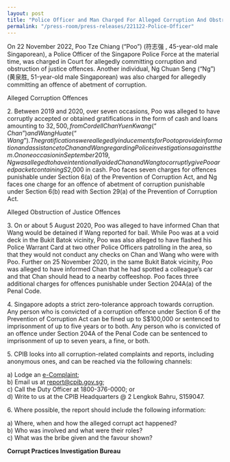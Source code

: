```yaml
---
layout: post
title: "Police Officer and Man Charged For Alleged Corruption And Obstruction of Justice"
permalink: "/press-room/press-releases/221122-Police-Officer"
---
```

On 22 November 2022, Poo Tze Chiang (“Poo”) (符志强 , 45-year-old male Singaporean), a Police Officer of the Singapore Police Force at the material time, was charged in Court for allegedly committing corruption and obstruction of justice offences. Another individual, Ng Chuan Seng (“Ng”) (黄泉胜, 51-year-old male Singaporean) was also charged for allegedly committing an offence of abetment of corruption.

Alleged Corruption Offences 

2\. Between 2019 and 2020, over seven occasions, Poo was alleged to have corruptly accepted or obtained gratifications in the form of cash and loans amounting to $32,500, from Cordell Chan Yuen Kwang (“Chan”) and Wang Huate (“Wang”). The gratifications were allegedly inducements for Poo to provide information and assistance to Chan and Wang regarding Police investigations against them. On one occasion in September 2019, Ng was alleged to have intentionally aided Chan and Wang to corruptly give Poo a red packet containing S$2,000 in cash. Poo faces seven charges for offences punishable under Section 6(a) of the Prevention of Corruption Act, and Ng faces one charge for an offence of abetment of corruption punishable under Section 6(b) read with Section 29(a) of the Prevention of Corruption Act.

Alleged Obstruction of Justice Offences

3\. On or about 5 August 2020, Poo was alleged to have informed Chan that Wang would be detained if Wang reported for bail. While Poo was at a void deck in the Bukit Batok vicinity, Poo was also alleged to have flashed his Police Warrant Card at two other Police Officers patrolling in the area, so that they would not conduct any checks on Chan and Wang who were with Poo. Further on 25 November 2020, in the same Bukit Batok vicinity, Poo was alleged to have informed Chan that he had spotted a colleague’s car and that Chan should head to a nearby coffeeshop. Poo faces three additional charges for offences punishable under Section 204A(a) of the Penal Code.

4\. Singapore adopts a strict zero-tolerance approach towards corruption. Any person who is convicted of a corruption offence under Section 6 of the Prevention of Corruption Act can be fined up to S$100,000 or sentenced to imprisonment of up to five years or to both. Any person who is convicted of an offence under Section 204A of the Penal Code can be sentenced to imprisonment of up to seven years, a fine, or both.

5\. CPIB looks into all corruption-related complaints and reports, including anonymous ones, and can be reached via the following channels:

a) Lodge an [e-Complaint](/e-services/e-complaint-for-corrupt-conduct);<br>
b) Email us at <a class="spamspan" href="mailto:report@cpib.gov.sg">report@cpib.gov.sg</a>;<br />
c) Call the Duty Officer at 1800-376-0000; or<br />
d) Write to us at the CPIB Headquarters @ 2 Lengkok Bahru, S159047.

6\. Where possible, the report should include the following information:

a) Where, when and how the alleged corrupt act happened?<br />
b) Who was involved and what were their roles?<br />
c) What was the bribe given and the favour shown?

**Corrupt Practices Investigation Bureau**
